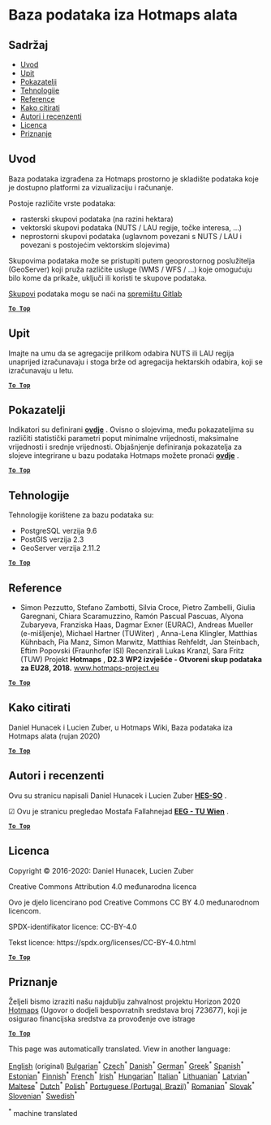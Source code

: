 <h1><a class="anchor" id="database-behind-the-hotmaps-toolbox" href="#database-behind-the-hotmaps-toolbox"><i class="fa fa-link"></i></a>Baza podataka iza Hotmaps alata</h1><h2><a class="anchor" id="table-of-contents" href="#table-of-contents"><i class="fa fa-link"></i></a> Sadržaj</h2><ul><li> <a href="#introduction">Uvod</a></li><li> <a href="#query">Upit</a></li><li> <a href="#indicators">Pokazatelji</a></li><li> <a href="#technologies">Tehnologije</a></li><li> <a href="#references">Reference</a></li><li> <a href="#how-to-cite">Kako citirati</a></li><li> <a href="#authors-and-reviewers">Autori i recenzenti</a></li><li> <a href="#license">Licenca</a></li><li> <a href="#acknowledgement">Priznanje</a></li></ul><h2><a class="anchor" id="introduction" href="#introduction"><i class="fa fa-link"></i></a> Uvod</h2><p> Baza podataka izgrađena za Hotmaps prostorno je skladište podataka koje je dostupno platformi za vizualizaciju i računanje.</p><p> Postoje različite vrste podataka:</p><ul><li> rasterski skupovi podataka (na razini hektara)</li><li> vektorski skupovi podataka (NUTS / LAU regije, točke interesa, ...)</li><li> neprostorni skupovi podataka (uglavnom povezani s NUTS / LAU i povezani s postojećim vektorskim slojevima)</li></ul><p> Skupovima podataka može se pristupiti putem geoprostornog poslužitelja (GeoServer) koji pruža različite usluge (WMS / WFS / ...) koje omogućuju bilo kome da prikaže, uključi ili koristi te skupove podataka.</p><p> <a href="https://gitlab.com/hotmaps">Skupovi</a> podataka mogu se naći na <a href="https://gitlab.com/hotmaps">spremištu Gitlab</a></p><p> <a href="#table-of-contents"><strong><code>To Top</code></strong></a></p><h2><a class="anchor" id="query" href="#query"><i class="fa fa-link"></i></a> Upit</h2><p> Imajte na umu da se agregacije prilikom odabira NUTS ili LAU regija unaprijed izračunavaju i stoga brže od agregacija hektarskih odabira, koji se izračunavaju u letu.</p><p> <a href="#table-of-contents"><strong><code>To Top</code></strong></a></p><h2><a class="anchor" id="indicators" href="#indicators"><i class="fa fa-link"></i></a> Pokazatelji</h2><p> Indikatori su definirani <strong><a href="https://github.com/HotMaps/Hotmaps-toolbox-service/blob/develop/api/app/models/indicators.py">ovdje</a></strong> . Ovisno o slojevima, među pokazateljima su različiti statistički parametri poput minimalne vrijednosti, maksimalne vrijednosti i srednje vrijednosti. Objašnjenje definiranja pokazatelja za slojeve integrirane u bazu podataka Hotmaps možete pronaći <strong><a href="https://github.com/HotMaps/Hotmaps-toolbox-service/blob/develop/api/app/models/INDICATORS.md">ovdje</a></strong> .</p><p> <a href="#table-of-contents"><strong><code>To Top</code></strong></a></p><h2><a class="anchor" id="technologies" href="#technologies"><i class="fa fa-link"></i></a> Tehnologije</h2><p> Tehnologije korištene za bazu podataka su:</p><ul><li> PostgreSQL verzija 9.6</li><li> PostGIS verzija 2.3</li><li> GeoServer verzija 2.11.2</li></ul><p> <a href="#table-of-contents"><strong><code>To Top</code></strong></a></p><h2><a class="anchor" id="references" href="#references"><i class="fa fa-link"></i></a> Reference</h2><ul><li> Simon Pezzutto, Stefano Zambotti, Silvia Croce, Pietro Zambelli, Giulia Garegnani, Chiara Scaramuzzino, Ramón Pascual Pascuas, Alyona Zubaryeva, Franziska Haas, Dagmar Exner (EURAC), Andreas Mueller (e-mišljenje), Michael Hartner (TUWiter) , Anna-Lena Klingler, Matthias Kühnbach, Pia Manz, Simon Marwitz, Matthias Rehfeldt, Jan Steinbach, Eftim Popovski (Fraunhofer ISI) Recenzirali Lukas Kranzl, Sara Fritz (TUW) Projekt <strong>Hotmaps</strong> , <strong>D2.3 WP2 izvješće - Otvoreni skup podataka za EU28, 2018.</strong> <a href="http://www.hotmaps-project.eu/wp-content/uploads/2018/05/D2.3-Hotmaps_FINAL-VERSION_for-upload.pdf">www.hotmaps-project.eu</a></li></ul><p> <a href="#table-of-contents"><strong><code>To Top</code></strong></a></p><h2><a class="anchor" id="how-to-cite" href="#how-to-cite"><i class="fa fa-link"></i></a> Kako citirati</h2><p> Daniel Hunacek i Lucien Zuber, u Hotmaps Wiki, Baza podataka iza Hotmaps alata (rujan 2020)</p><p> <a href="#table-of-contents"><strong><code>To Top</code></strong></a></p><h2><a class="anchor" id="authors-and-reviewers" href="#authors-and-reviewers"><i class="fa fa-link"></i></a> Autori i recenzenti</h2><p> Ovu su stranicu napisali Daniel Hunacek i Lucien Zuber <strong><a href="https://www.hevs.ch">HES-SO</a></strong> .</p><p> ☑ Ovu je stranicu pregledao Mostafa Fallahnejad <strong><a href="https://eeg.tuwien.ac.at/">EEG - TU Wien</a></strong> .</p><p> <a href="#table-of-contents"><strong><code>To Top</code></strong></a></p><h2><a class="anchor" id="license" href="#license"><i class="fa fa-link"></i></a> Licenca</h2><p> Copyright © 2016-2020: Daniel Hunacek, Lucien Zuber</p><p> Creative Commons Attribution 4.0 međunarodna licenca</p><p> Ovo je djelo licencirano pod Creative Commons CC BY 4.0 međunarodnom licencom.</p><p> SPDX-identifikator licence: CC-BY-4.0</p><p> Tekst licence: https://spdx.org/licenses/CC-BY-4.0.html</p><p> <a href="#table-of-contents"><strong><code>To Top</code></strong></a></p><h2><a class="anchor" id="acknowledgement" href="#acknowledgement"><i class="fa fa-link"></i></a> Priznanje</h2><p> Željeli bismo izraziti našu najdublju zahvalnost projektu Horizon 2020 <a href="https://www.hotmaps-project.eu">Hotmaps</a> (Ugovor o dodjeli bespovratnih sredstava broj 723677), koji je osigurao financijska sredstva za provođenje ove istrage</p><p> <a href="#table-of-contents"><strong><code>To Top</code></strong></a></p>
<!--- THIS IS A SUPER UNIQUE IDENTIFIER -->

This page was automatically translated. View in another language:

[English](../en/Database-behind-the-Hotmaps-toolbox) (original) [Bulgarian](../bg/Database-behind-the-Hotmaps-toolbox)<sup>\*</sup> [Czech](../cs/Database-behind-the-Hotmaps-toolbox)<sup>\*</sup> [Danish](../da/Database-behind-the-Hotmaps-toolbox)<sup>\*</sup> [German](../de/Database-behind-the-Hotmaps-toolbox)<sup>\*</sup> [Greek](../el/Database-behind-the-Hotmaps-toolbox)<sup>\*</sup> [Spanish](../es/Database-behind-the-Hotmaps-toolbox)<sup>\*</sup> [Estonian](../et/Database-behind-the-Hotmaps-toolbox)<sup>\*</sup> [Finnish](../fi/Database-behind-the-Hotmaps-toolbox)<sup>\*</sup> [French](../fr/Database-behind-the-Hotmaps-toolbox)<sup>\*</sup> [Irish](../ga/Database-behind-the-Hotmaps-toolbox)<sup>\*</sup>  [Hungarian](../hu/Database-behind-the-Hotmaps-toolbox)<sup>\*</sup> [Italian](../it/Database-behind-the-Hotmaps-toolbox)<sup>\*</sup> [Lithuanian](../lt/Database-behind-the-Hotmaps-toolbox)<sup>\*</sup> [Latvian](../lv/Database-behind-the-Hotmaps-toolbox)<sup>\*</sup> [Maltese](../mt/Database-behind-the-Hotmaps-toolbox)<sup>\*</sup> [Dutch](../nl/Database-behind-the-Hotmaps-toolbox)<sup>\*</sup> [Polish](../pl/Database-behind-the-Hotmaps-toolbox)<sup>\*</sup> [Portuguese (Portugal, Brazil)](../pt/Database-behind-the-Hotmaps-toolbox)<sup>\*</sup> [Romanian](../ro/Database-behind-the-Hotmaps-toolbox)<sup>\*</sup> [Slovak](../sk/Database-behind-the-Hotmaps-toolbox)<sup>\*</sup> [Slovenian](../sl/Database-behind-the-Hotmaps-toolbox)<sup>\*</sup> [Swedish](../sv/Database-behind-the-Hotmaps-toolbox)<sup>\*</sup> 

<sup>\*</sup> machine translated
